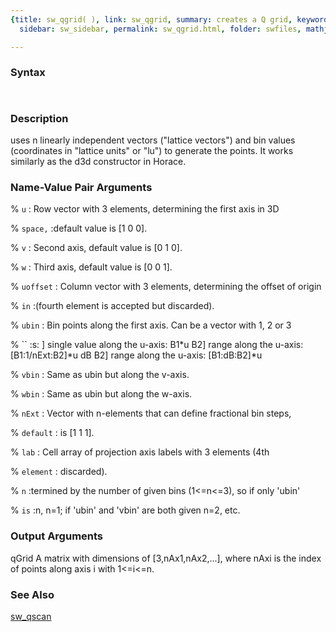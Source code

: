 ```yaml
---
{title: sw_qgrid( ), link: sw_qgrid, summary: creates a Q grid, keywords: sample,
  sidebar: sw_sidebar, permalink: sw_qgrid.html, folder: swfiles, mathjax: 'true'}

---
```


### Syntax

` `

### Description

uses n linearly independent vectors ("lattice vectors") and bin values
(coordinates in "lattice units" or "lu") to generate the points. It works
similarly as the d3d constructor in Horace.
 

### Name-Value Pair Arguments

% `u`
:   Row vector with 3 elements, determining the first axis in 3D

% `space,`
:default value is [1 0 0].

% `v`
:   Second axis, default value is [0 1 0].

% `w`
:   Third axis, default value is [0 0 1].

% `uoffset`
:   Column vector with 3 elements, determining the offset of origin

% `in`
:(fourth element is accepted but discarded).

% `ubin`
:   Bin points along the first axis. Can be a vector with 1, 2 or 3

% ``
:s:
 ]        single value along the u-axis:  B1*u
  B2]     range along the u-axis:         [B1:1/nExt:B2]*u
  dB B2]  range along the u-axis:         [B1:dB:B2]*u

% `vbin`
:   Same as ubin but along the v-axis.

% `wbin`
:   Same as ubin but along the w-axis.

% `nExt`
:   Vector with n-elements that can define fractional bin steps,

% `default`
: is [1 1 1].

% `lab`
:   Cell array of projection axis labels with 3 elements (4th

% `element`
: discarded).

% `n`
:termined by the number of given bins (1<=n<=3), so if only 'ubin'

% `is`
:n, n=1; if 'ubin' and 'vbin' are both given n=2, etc.

### Output Arguments

qGrid     A matrix with dimensions of [3,nAx1,nAx2,...], where nAxi is
the index of points along axis i with 1<=i<=n.

### See Also

[sw_qscan](sw_qscan.html)

